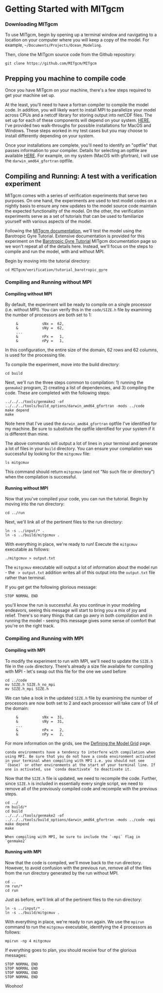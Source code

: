# Getting Started with MITgcm


### Downloading MITgcm
To use MITgcm, begin by opening up a terminal window and navigating to a location on your computer where you will keep a copy of the model. For example, `~/Documents/Projects/Ocean_Modeling`.

Then, clone the MITgcm source code from the Github repository:
```
git clone https://github.com/MITgcm/MITgcm
```

## Prepping you machine to compile code
Once you have MITgcm on your machine, there's a few steps required to get your machine set up.

At the least, you'll need to have a fortran compiler to compile the model code. In addition, you will likely want to install MPI to parallelize your model across CPUs and a netcdf library for storing output into netCDF files. The set up for each of these components will depend on your system. [HERE](https://profmikewood.github.io/ocean_modeling_book/getting_started/installing_compiler_and_mpi.html), I've provided two walk-throughs for possible installations for MacOS and Windows. These steps worked in my test cases but you may choose to install differently depending on your system.

Once your installations are complete, you'll need to identify an "optfile" that passes information to your compiler. Details for selecting an optfile are available [HERE](https://profmikewood.github.io/ocean_modeling_book/mitgcm/choosing_an_optfile.html). For example, on my system (MacOS with gfortran), I will use the `darwin_amd64_gfortran` optfile.


## Compiling and Running: A test with a verification experiment

MITgcm comes with a series of verification experiments that serve two purposes. On one hand, the experiments are used to test model codes on a nightly basis to ensure any new updates to the model source code maintain the expected functionality of the model. On the other, the verification experiments serve as a set of tutorials that can be used to familiarize yourself with various aspects of the model. 

Following the [MITgcm documentation](https://mitgcm.readthedocs.io/en/latest/), we'll test the model using the Barotropic Gyre Tutorial. Extensive documentation is provided for this experiment on the [Barotropic Gyre Tutorial](https://mitgcm.readthedocs.io/en/latest/examples/barotropic_gyre/barotropic_gyre.html) MITgcm documentation page so we won't repeat all of the details here. Instead, we'll focus on the steps to compile and run the model, with and without MPI.

Begin by moving into the tutorial directory:
```
cd MITgcm/verification/tutorial_barotropic_gyre
```

### Compiling and Running without MPI

#### Compiling without MPI
By default, the experiment will be ready to compile on a single processor (i.e. without MPI). You can verify this in the `code/SIZE.h` file by examining the number of processors are both set to 1:
```
     &           sNx =  62,
     &           sNy =  62,
     ...
     &           nPx =   1,
     &           nPy =   1,
```
In this configuration, the entire size of the domain, 62 rows and 62 columns, is used for the processing tile.

To compile the experiment, move into the build directory:
```
cd build
```

Next, we'll run the three steps common to compilation: 1) running the `genmake2` program, 2) creating a list of dependencies, and 3) compiling the code. These are completed with the following steps:
```
../../../tools/genmake2 -of ../../../tools/build_options/darwin_amd64_gfortran -mods ../code
make depend
make
```

Note here that I've used the `darwin_amd64_gfortran` optfile I've identified for my machine. Be sure to substitute the optfile identified for your system if it is different than mine.

The above commands will output a lot of lines in your terminal and generate a lot of files in your `build` directory. You can ensure your compilation was successful by looking for the `mitgcmuv` file:
```
ls mitgcmuv
```

This command should return `mitgcmuv` (and not "No such file or directory") when the compilation is successful.

#### Running without MPI
Now that you've compiled your code, you can run the tutorial. Begin by moving into the run directory:
```
cd ../run
```

Next, we'll link all of the pertinent files to the run directory:
```
ln -s ../input/* .
ln -s ../build/mitgcmuv .
```

With everything in place, we're ready to run! Execute the `mitgcmuv` executable as follows:
```
./mitgcmuv > output.txt
```

The `mitgcmuv` executable will output a lot of information about the model run - the ` > output.txt` addition writes all of this output into the `output.txt` file rather than terminal.

If you get get the following glorious message:
```
STOP NORMAL END
```
you'll know the run is successful. As you continue in your modeling endeavors, seeing this message will start to bring you a mix of joy and relief. There's so many things that can go awry in both compilation and in running the model - seeing this message gives some sense of comfort that you're on the right track.



### Compiling and Running with MPI

#### Compiling with MPI
To modify the experiment to run with MPI, we'll need to update the `SIZE.h` file in the `code` directory. There's already a size file available for compiling with MPI - let's swap out this file for the one we used before
```
cd ../code
mv SIZE.h SIZE.h_no_mpi
mv SIZE.h_mpi SIZE.h
```

We can take a look in the updated `SIZE.h` file by examining the number of processors are now both set to 2 and each processor will take care of 1/4 of the domain:
```
     &           sNx =  31,
     &           sNy =  31,
     ...
     &           nPx =   2,
     &           nPy =   2,
```
For more information on the grids, see the [Defining the Model Grid](https://profmikewood.github.io/ocean_modeling_book/mitgcm/defining_the_grid.html) page.

```{warning}
conda environments have a tendency to interfere with compilation when using MPI. Be sure that you do not have a conda environment activated in your terminal when compiling with MPI i.e. you should not see `(base)` or other environments at the start of your terminal line. If one is activated, use `conda deactivate` to deactivate it.
```

Now that the `SIZE.h` file is updated, we need to recompile the code. Further, since `SIZE.h` is included in essentially every single script, we need to remove all of the previously compiled code and recompile with the previous steps. 
```
cd ../
rm build/*
cd build
../../../tools/genmake2 -of ../../../tools/build_options/darwin_amd64_gfortran -mods ../code -mpi
make depend
make
```

```{note}
When compiling with MPI, be sure to include the `-mpi` flag in `genmake2`
```

#### Running with MPI
Now that the code is compiled, we'll move back to the run directory. However, to avoid confusion with the previous run, remove all of the files from the run directory generated by the run without MPI.
```
cd ..
rm run/*
cd run
```

Just as before, we'll link all of the pertinent files to the run directory:
```
ln -s ../input/* .
ln -s ../build/mitgcmuv .
```

With everything in place, we're ready to run again. We use the `mpirun` command to run the `mitgcmuv` executable, identifying the 4 processors as follows:
```
mpirun -np 4 mitgcmuv
```

If everything goes to plan, you should receive four of the glorious messages:
```
STOP NORMAL END
STOP NORMAL END
STOP NORMAL END
STOP NORMAL END
```

Woohoo!

